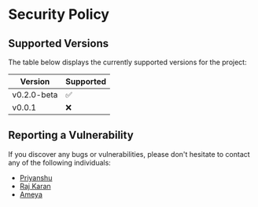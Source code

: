 
# Security Policy

## Supported Versions

The table below displays the currently supported versions for the project:

| Version       | Supported          |
| ------------- | ------------------ |
| v0.2.0-beta   | :white_check_mark: |
| v0.0.1        | :x:                |

## Reporting a Vulnerability

If you discover any bugs or vulnerabilities, please don't hesitate to contact any of the following individuals:

- [Priyanshu](https://twitter.com/PrianshuMaurya)
- [Raj Karan](https://twitter.com/rajkaran359)
- [Ameya](https://twitter.com/Ameya023)
